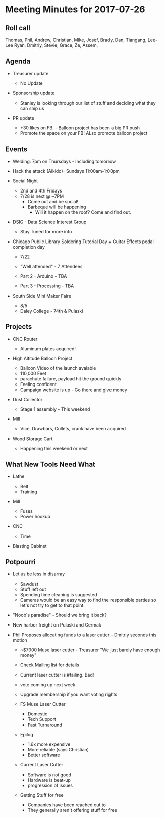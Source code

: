 Meeting Minutes for 2017-07-26
==============================

Roll call
---------
Thomas, Phil, Andrew, Christian, Mike, Josef, Brady, Dan, Tiangang, Lee-Lee Ryan, Dmitriy, Stevie, Grace, Ze, Assem, 

Agenda
------
- Treasurer update
  - No Update

- Sponsorship update
  - Stanley is looking through our list of stuff and deciding what they can ship us

- PR update
  - +30 likes on FB. - Balloon project has been a big PR push
  - Promote the space on your FB! ALso promote balloon project

Events
------
- Welding: 7pm on Thursdays - Including tomorrow   
- Hack the attack (Aikido)- Sundays 11:00am-1:00pm 

- Social Night
  - 2nd and 4th Fridays
  - 7/28 is next @ ~7PM
    - Come out and be social!
    - Barbeque will be happening
      - Will it happen on the roof?  Come and find out.


- DSIG - Data Science Interest Group
  - Stay Tuned for more info

- Chicago Public Library Soldering Tutorial Day + Guitar Effects pedal completion day
  - 7/22
  - "Well attended" - 7 Attendees

  - Part 2 - Arduino - TBA

  - Part 3 - Processing - TBA

- South Side Mini Maker Faire
  - 8/5 
  - Daley College - 74th & Pulaski

Projects
--------
- CNC Router
  - Aluminum plates acquired!

- High Altitude Balloon Project
  - Balloon Video of the launch avaiable
  - 110,000 Feet
  - parachute failure, payload hit the ground quickly
  - Feeling confident
  - Campaign website is up - Go there and give money
 
- Dust Collector
  - Stage 1 assembly - This weekend

- Mill
  - Vice, Drawbars, Collets, crank have been acquired

- Wood Storage Cart
  - Happening this weekend or next
  

What New Tools Need What
-----------------------
  - Lathe
    - Belt
    - Training

  - Mill
    - Fuses
    - Power hookup

  - CNC
    - Time

  - Blasting Cabinet
   

Potpourri
---------
- Let us be less in disarray
  - Sawdust
  - Stuff left out
  - Spending time cleaning is suggested
  - Cameras would be an easy way to find the responsible parties so let's not try to get to that point.  

- "Noob's paradise" - Should we bring it back?

- New harbor freight on Pulaski and Cermak

- Phil Proposes allocating funds to a laser cutter - Dmitriy seconds this motion
  - ~$7000 Muse laser cutter - Treasurer "We just barely have enough money"

  - Check Mailing list for details
  - Current laser cutter is #failing. Bad! 
  - vote coming up next week
  - Upgrade membership if you want voting rights
  - FS Muse Laser Cutter
    - Domestic
    - Tech Support
    - Fast Turnaround
  
  - Epilog
    - 1.6x more expensive 
    - More reliable (says Christian)
    - Better software
  
  - Current Laser Cutter
    - Software is not good
    - Hardware is beat-up
    - progression of issues
     

  - Getting Stuff for free
    - Companies have been reached out to
    - They generally aren't offering stuff for free

 
























